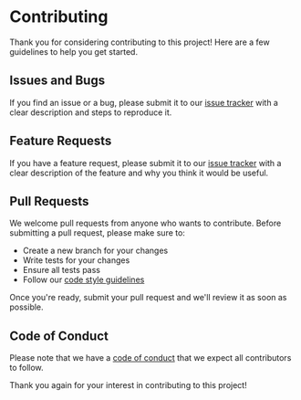 # Contributing

Thank you for considering contributing to this project! Here are a few guidelines to help you get started.

## Issues and Bugs

If you find an issue or a bug, please submit it to our [issue tracker](https://github.com/floriaaan/goodfood/issues/new) with a clear description and steps to reproduce it.

## Feature Requests

If you have a feature request, please submit it to our [issue tracker](https://github.com/floriaaan/goodfood/issues/new) with a clear description of the feature and why you think it would be useful.

## Pull Requests

We welcome pull requests from anyone who wants to contribute. Before submitting a pull request, please make sure to:

- Create a new branch for your changes
- Write tests for your changes
- Ensure all tests pass
- Follow our [code style guidelines](./CODE_STYLE.md)

Once you're ready, submit your pull request and we'll review it as soon as possible.

## Code of Conduct

Please note that we have a [code of conduct](./CODE_OF_CONDUCT.md) that we expect all contributors to follow.

Thank you again for your interest in contributing to this project!